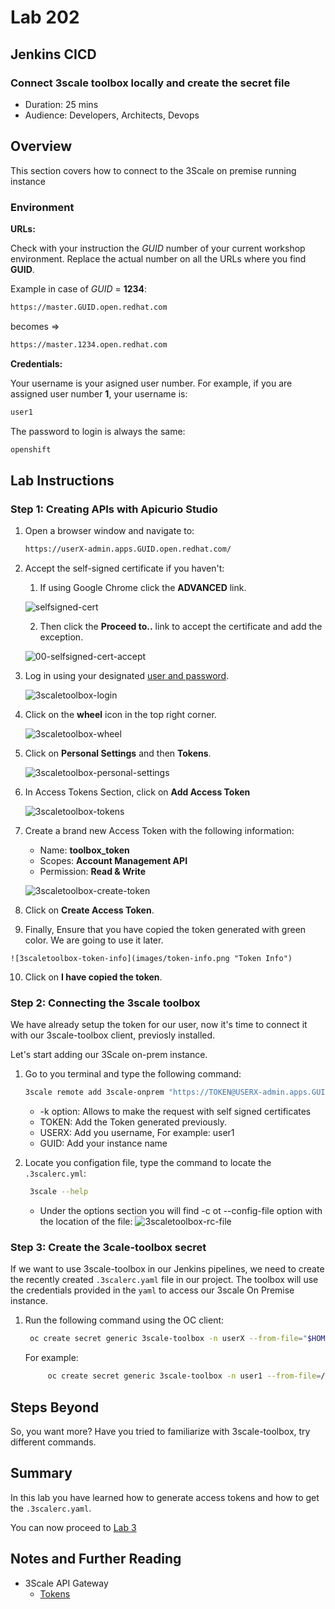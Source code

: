 # Lab 202

## Jenkins CICD

### Connect 3scale toolbox locally and create the secret file

* Duration: 25 mins
* Audience: Developers, Architects, Devops

## Overview

This section covers how to connect to the 3Scale on premise running instance

### Environment

**URLs:**

Check with your instruction the *GUID* number of your current workshop environment. Replace the actual number on all the URLs where you find **GUID**. 

Example in case of *GUID* = **1234**: 

```bash
https://master.GUID.open.redhat.com
```

becomes =>

```bash
https://master.1234.open.redhat.com
```

**Credentials:**

Your username is your asigned user number. For example, if you are assigned user number **1**, your username is: 

```bash
user1
```

The password to login is always the same:

```bash
openshift
```

## Lab Instructions

### Step 1: Creating APIs with Apicurio Studio

1. Open a browser window and navigate to:

    ```bash
    https://userX-admin.apps.GUID.open.redhat.com/
    ```

2. Accept the self-signed certificate if you haven't: 

    1. If using Google Chrome click the **ADVANCED** link.

      ![selfsigned-cert](images/00-selfsigned-cert.png "Self-Signed Cert")

    2. Then click the **Proceed to..** link to accept the certificate and add the exception.

      ![00-selfsigned-cert-accept](images/00-selfsigned-cert-accept.png  "Self-Signed Cert Proceed")

3. Log in using your designated [user and password](#environment).

    ![3scaletoolbox-login](images/login.png "Login")

4. Click on the **wheel** icon in the top right corner.

    ![3scaletoolbox-wheel](images/wheel.png "Wheel")

5. Click on **Personal Settings** and then **Tokens**.

    ![3scaletoolbox-personal-settings](images/personal-settings.png "Personal Settings")

6. In Access Tokens Section, click on **Add Access Token**

    ![3scaletoolbox-tokens](images/add-access-token.png "Add Access Token")

7. Create a brand new Access Token with the following information:

    * Name: **toolbox_token**
    * Scopes: **Account Management API**
    * Permission: **Read & Write**

    ![3scaletoolbox-create-token](images/create-token.png "Create Token")

8.  Click on **Create Access Token**.

9.   Finally, Ensure that you have copied the token generated with green color. We are going to use it later.

    ![3scaletoolbox-token-info](images/token-info.png "Token Info")

10.  Click on **I have copied the token**.

### Step 2: Connecting the 3scale toolbox

We have already setup the token for our user, now it's time to connect it with our 3scale-toolbox client, previosly installed.

Let's start adding our 3Scale on-prem instance.

1. Go to you terminal and type the following command:

    ```bash
    3scale remote add 3scale-onprem "https://TOKEN@USERX-admin.apps.GUID.open.redhat.com/" -k
    ```

    * -k option: Allows to make the request with self signed certificates
    * TOKEN: Add the Token generated previously.
    * USERX: Add you username, For example: user1
    * GUID: Add your instance name
  
2. Locate you configation file, type the command to locate the `.3scalerc.yml`:

   ```bash
    3scale --help
    ```

    * Under the options section you will find -c ot --config-file option with the location of the file:
    ![3scaletoolbox-rc-file](images/3scale-rc.png "3Scale-rc file")

### Step 3: Create the 3cale-toolbox secret
If we want to use 3scale-toolbox in our Jenkins pipelines, we need to create the recently created `.3scalerc.yaml` file in our project. The toolbox will use the credentials provided in the `yaml` to access our 3scale On Premise instance.

1. Run the following command using the OC client:
   ```bash
    oc create secret generic 3scale-toolbox -n userX --from-file="$HOME/.3scalerc.yaml"
   ```
   For example:

   ```bash
        oc create secret generic 3scale-toolbox -n user1 --from-file=/Users/mikelsanchezherrero/.3scalerc.yaml
   ```

## Steps Beyond

So, you want more? Have you tried to familiarize with 3scale-toolbox, try different commands.

## Summary

In this lab you have learned how to generate access tokens and how to get the `.3scalerc.yaml`.

You can now proceed to [Lab 3](../lab203/#lab-203)

## Notes and Further Reading

* 3Scale API Gateway
  * [Tokens](https://access.redhat.com/documentation/en-us/red_hat_3scale_api_management/2.4/html/accounts/tokens)